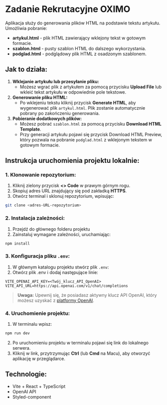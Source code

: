 # Zadanie Rekrutacyjne OXIMO

Aplikacja służy do generowania plików HTML na podstawie tekstu artykułu. Umożliwia pobranie:
+ **artykul.html** - plik HTML zawierający wklejony tekst w gotowym formacie.
+ **szablon.html** - pusty szablon HTML do dalszego wykorzystania.
+ **podglad.html** - podglądowy plik HTML z osadzonym szablonem.

## Jak to działa:

1. **Wklejanie artykułu lub przesyłanie pliku:**
   + Możesz wgrać plik z artykułem za pomocą przycisku **Upload File** lub wkleić tekst artykułu w odpowiednie pole tekstowe.
2. **Generowanie pliku HTML:**
   + Po wklejeniu tekstu kliknij przycisk **Generate HTML**, aby wygenerować plik `artykul.html`. Plik zostanie automatycznie pobrany po zakończeniu generowania.
3. **Pobieranie dodatkowych plików:**
   + Możesz pobrać `szablon.html` za pomocą przycisku **Download HTML Template**.
   + Przy generacji artykułu pojawi się przycisk Download HTML Preview, który pozwala na pobranie `podglad.html` z wklejonym tekstem w gotowym formacie.

## Instrukcja uruchomienia projektu lokalnie:

### 1. **Klonowanie repozytorium:**
1. Kliknij zielony przycisk **<> Code** w prawym górnym rogu.
2. Skopiuj adres URL znajdujący się pod zakładką **HTTPS**.
3. Otwórz terminal i sklonuj repozytorium, wpisując:
```bash
git clone <adres-URL-repozytorium>
```

### 2. **Instalacja zależności:**
1. Przejdź do głównego folderu projektu
2. Zainstaluj wymagane zależności, uruchamiając:
```bash
npm install
```

### 3. **Konfiguracja pliku `.env`:**
1. W głównym katalogu projektu stwórz plik `.env`:
2. Otwórz plik .env i dodaj następujące linie:
```env
VITE_OPENAI_API_KEY=<Twój_klucz_API_OpenAI>
VITE_API_URL=https://api.openai.com/v1/chat/completions
```
> **Uwaga:** Upewnij się, że posiadasz aktywny klucz API OpenAI, który możesz uzyskać z [platformy OpenAI](https://platform.openai.com/).

### 4. **Uruchomienie projektu:**
1. W terminalu wpisz:
```bash
npm run dev
```
2. Po uruchomieniu projektu w terminalu pojawi się link do lokalnego serwera.
3. Kliknij w link, przytrzymując **Ctrl** (lub **Cmd** na Macu), aby otworzyć aplikację w przeglądarce.

## Technologie:
+ Vite + React + TypeScript
+ OpenAI API
+ Styled-component
